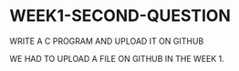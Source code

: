 # WEEK1-SECOND-QUESTION
WRITE A C PROGRAM AND UPLOAD IT ON GITHUB

WE HAD TO UPLOAD A FILE ON GITHUB IN THE WEEK 1.
